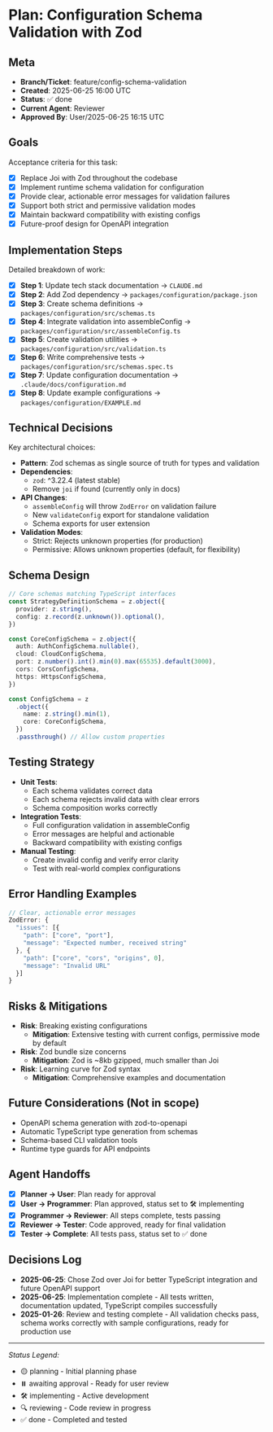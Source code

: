 # Plan: Configuration Schema Validation with Zod

## Meta

- **Branch/Ticket**: feature/config-schema-validation
- **Created**: 2025-06-25 16:00 UTC
- **Status**: ✅ done
- **Current Agent**: Reviewer
- **Approved By**: User/2025-06-25 16:15 UTC

## Goals

Acceptance criteria for this task:

- [x] Replace Joi with Zod throughout the codebase
- [x] Implement runtime schema validation for configuration
- [x] Provide clear, actionable error messages for validation failures
- [x] Support both strict and permissive validation modes
- [x] Maintain backward compatibility with existing configs
- [x] Future-proof design for OpenAPI integration

## Implementation Steps

Detailed breakdown of work:

- [x] **Step 1**: Update tech stack documentation → `CLAUDE.md`
- [x] **Step 2**: Add Zod dependency → `packages/configuration/package.json`
- [x] **Step 3**: Create schema definitions → `packages/configuration/src/schemas.ts`
- [x] **Step 4**: Integrate validation into assembleConfig → `packages/configuration/src/assembleConfig.ts`
- [x] **Step 5**: Create validation utilities → `packages/configuration/src/validation.ts`
- [x] **Step 6**: Write comprehensive tests → `packages/configuration/src/schemas.spec.ts`
- [x] **Step 7**: Update configuration documentation → `.claude/docs/configuration.md`
- [x] **Step 8**: Update example configurations → `packages/configuration/EXAMPLE.md`

## Technical Decisions

Key architectural choices:

- **Pattern**: Zod schemas as single source of truth for types and validation
- **Dependencies**:
  - `zod`: ^3.22.4 (latest stable)
  - Remove `joi` if found (currently only in docs)
- **API Changes**:
  - `assembleConfig` will throw `ZodError` on validation failure
  - New `validateConfig` export for standalone validation
  - Schema exports for user extension
- **Validation Modes**:
  - Strict: Rejects unknown properties (for production)
  - Permissive: Allows unknown properties (default, for flexibility)

## Schema Design

```typescript
// Core schemas matching TypeScript interfaces
const StrategyDefinitionSchema = z.object({
  provider: z.string(),
  config: z.record(z.unknown()).optional(),
})

const CoreConfigSchema = z.object({
  auth: AuthConfigSchema.nullable(),
  cloud: CloudConfigSchema,
  port: z.number().int().min(0).max(65535).default(3000),
  cors: CorsConfigSchema,
  https: HttpsConfigSchema,
})

const ConfigSchema = z
  .object({
    name: z.string().min(1),
    core: CoreConfigSchema,
  })
  .passthrough() // Allow custom properties
```

## Testing Strategy

- **Unit Tests**:
  - Each schema validates correct data
  - Each schema rejects invalid data with clear errors
  - Schema composition works correctly
- **Integration Tests**:
  - Full configuration validation in assembleConfig
  - Error messages are helpful and actionable
  - Backward compatibility with existing configs
- **Manual Testing**:
  - Create invalid config and verify error clarity
  - Test with real-world complex configurations

## Error Handling Examples

```typescript
// Clear, actionable error messages
ZodError: {
  "issues": [{
    "path": ["core", "port"],
    "message": "Expected number, received string"
  }, {
    "path": ["core", "cors", "origins", 0],
    "message": "Invalid URL"
  }]
}
```

## Risks & Mitigations

- **Risk**: Breaking existing configurations
  - **Mitigation**: Extensive testing with current configs, permissive mode by default
- **Risk**: Zod bundle size concerns
  - **Mitigation**: Zod is ~8kb gzipped, much smaller than Joi
- **Risk**: Learning curve for Zod syntax
  - **Mitigation**: Comprehensive examples and documentation

## Future Considerations (Not in scope)

- OpenAPI schema generation with zod-to-openapi
- Automatic TypeScript type generation from schemas
- Schema-based CLI validation tools
- Runtime type guards for API endpoints

## Agent Handoffs

- [x] **Planner → User**: Plan ready for approval
- [x] **User → Programmer**: Plan approved, status set to 🛠 implementing
- [x] **Programmer → Reviewer**: All steps complete, tests passing
- [x] **Reviewer → Tester**: Code approved, ready for final validation
- [x] **Tester → Complete**: All tests pass, status set to ✅ done

## Decisions Log

- **2025-06-25**: Chose Zod over Joi for better TypeScript integration and future OpenAPI support
- **2025-06-25**: Implementation complete - All tests written, documentation updated, TypeScript compiles successfully
- **2025-01-26**: Review and testing complete - All validation checks pass, schema works correctly with sample configurations, ready for production use

---

_Status Legend:_

- 🟡 planning - Initial planning phase
- ⏸️ awaiting approval - Ready for user review
- 🛠 implementing - Active development
- 🔍 reviewing - Code review in progress
- ✅ done - Completed and tested
